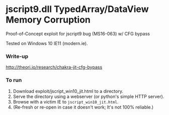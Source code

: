 # jscript9.dll TypedArray/DataView Memory Corruption
Proof-of-Concept exploit for jscript9 bug (MS16-063) w/ CFG bypass

Tested on Windows 10 IE11 (modern.ie).

### Write-up
http://theori.io/research/chakra-jit-cfg-bypass

### To run
1. Download exploit/jscript\_win10\_jit.html to a directory.
2. Serve the directory using a webserver (or python's simple HTTP server).
3. Browse with a victim IE to `jscript_win10_jit.html`.
4. (Re-fresh or re-open in case it doesn't work; It's not 100% reliable.)
